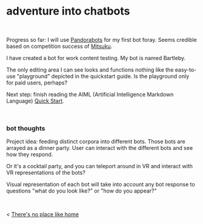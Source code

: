 # adventure into chatbots

&nbsp;
&nbsp;

Progress so far: I will use [Pandorabots](http://www.pandorabots.com) for my first bot foray. Seems credible based on competition success of [Mitsuku](https://www.pandorabots.com/mitsuku/). 

I have created a bot for work content testing. My bot is named Bartleby.

The only editing area I can see looks and functions nothing like the easy-to-use "playground" depicted in the quickstart guide. Is the playground only for paid users, perhaps?

Next step: finish reading the AIML (Artificial Intelligence Markdown Language) [Quick Start](https://playground.pandorabots.com/en/quickstart/).

&nbsp;

### bot thoughts

Project idea: feeding distinct corpora into different bots. Those bots are arrayed as a dinner party. User can interact with the different bots and see how they respond.

Or it's a cocktail party, and you can teleport around in VR and interact with VR representations of the bots?

Visual representation of each bot will take into account any bot response to questions "what do you look like?" or "how do you appear?"


&nbsp; &nbsp; &nbsp; &nbsp;
  

< [There's no place like home](../index.md)
